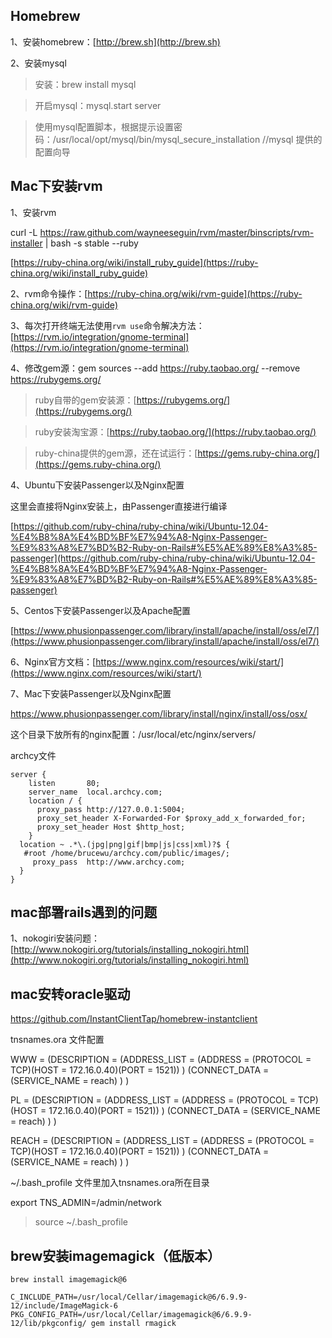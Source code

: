 ## Homebrew

1、安装homebrew：[http://brew.sh](http://brew.sh)

2、安装mysql

> 安装：brew install mysql

> 开启mysql：mysql.start server

> 使用mysql配置脚本，根据提示设置密码：/usr/local/opt/mysql/bin/mysql_secure_installation //mysql 提供的配置向导

## Mac下安装rvm

1、安装rvm

  curl -L https://raw.github.com/wayneeseguin/rvm/master/binscripts/rvm-installer | bash -s stable --ruby

[https://ruby-china.org/wiki/install_ruby_guide](https://ruby-china.org/wiki/install_ruby_guide)

2、rvm命令操作：[https://ruby-china.org/wiki/rvm-guide](https://ruby-china.org/wiki/rvm-guide)

3、每次打开终端无法使用`rvm use`命令解决方法：[https://rvm.io/integration/gnome-terminal](https://rvm.io/integration/gnome-terminal)

4、修改gem源：gem sources --add https://ruby.taobao.org/ --remove https://rubygems.org/

> ruby自带的gem安装源：[https://rubygems.org/](https://rubygems.org/)

> ruby安装淘宝源：[https://ruby.taobao.org/](https://ruby.taobao.org/)

> ruby-china提供的gem源，还在试运行：[https://gems.ruby-china.org/](https://gems.ruby-china.org/)

4、Ubuntu下安装Passenger以及Nginx配置

这里会直接将Nginx安装上，由Passenger直接进行编译

[https://github.com/ruby-china/ruby-china/wiki/Ubuntu-12.04-%E4%B8%8A%E4%BD%BF%E7%94%A8-Nginx-Passenger-%E9%83%A8%E7%BD%B2-Ruby-on-Rails#%E5%AE%89%E8%A3%85-passenger](https://github.com/ruby-china/ruby-china/wiki/Ubuntu-12.04-%E4%B8%8A%E4%BD%BF%E7%94%A8-Nginx-Passenger-%E9%83%A8%E7%BD%B2-Ruby-on-Rails#%E5%AE%89%E8%A3%85-passenger)

5、Centos下安装Passenger以及Apache配置

[https://www.phusionpassenger.com/library/install/apache/install/oss/el7/](https://www.phusionpassenger.com/library/install/apache/install/oss/el7/)

6、Nginx官方文档：[https://www.nginx.com/resources/wiki/start/](https://www.nginx.com/resources/wiki/start/)

7、Mac下安装Passenger以及Nginx配置

https://www.phusionpassenger.com/library/install/nginx/install/oss/osx/

这个目录下放所有的nginx配置：/usr/local/etc/nginx/servers/

archcy文件
    
    server {
        listen       80;
        server_name  local.archcy.com;
        location / {
          proxy_pass http://127.0.0.1:5004;
          proxy_set_header X-Forwarded-For $proxy_add_x_forwarded_for;
          proxy_set_header Host $http_host;
        }
      location ~ .*\.(jpg|png|gif|bmp|js|css|xml)?$ {
       #root /home/brucewu/archcy.com/public/images/;
         proxy_pass  http://www.archcy.com;
      }
    }


## mac部署rails遇到的问题

1、nokogiri安装问题：[http://www.nokogiri.org/tutorials/installing_nokogiri.html](http://www.nokogiri.org/tutorials/installing_nokogiri.html)

## mac安转oracle驱动
https://github.com/InstantClientTap/homebrew-instantclient

tnsnames.ora 文件配置

WWW =
(DESCRIPTION =
(ADDRESS_LIST =
(ADDRESS = (PROTOCOL = TCP)(HOST = 172.16.0.40)(PORT = 1521))
)
(CONNECT_DATA =
(SERVICE_NAME = reach)
)
)

PL =
(DESCRIPTION =
(ADDRESS_LIST =
(ADDRESS = (PROTOCOL = TCP)(HOST = 172.16.0.40)(PORT = 1521))
)
(CONNECT_DATA =
(SERVICE_NAME = reach)
)
)

REACH =
(DESCRIPTION =
(ADDRESS_LIST =
(ADDRESS = (PROTOCOL = TCP)(HOST = 172.16.0.40)(PORT = 1521))
)
(CONNECT_DATA =
(SERVICE_NAME = reach)
)
)

~/.bash_profile 文件里加入tnsnames.ora所在目录

export TNS_ADMIN=/admin/network

> source ~/.bash_profile

## brew安装imagemagick（低版本）
  
    brew install imagemagick@6
    
    C_INCLUDE_PATH=/usr/local/Cellar/imagemagick@6/6.9.9-12/include/ImageMagick-6 PKG_CONFIG_PATH=/usr/local/Cellar/imagemagick@6/6.9.9-12/lib/pkgconfig/ gem install rmagick


